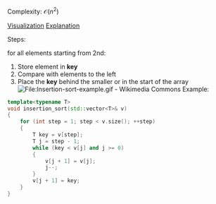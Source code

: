 
Complexity: $\mathcal{O}(n^2)$

[Visualization](https://visualgo.net/en/sorting)
[Explanation](https://www.geeksforgeeks.org/heap-sort/)

Steps:

for all elements starting from 2nd:
1) Store element in **key**
2) Compare with elements to the left
3) Place the **key** behind the smaller or in the start of the array
![File:Insertion-sort-example.gif - Wikimedia Commons](https://upload.wikimedia.org/wikipedia/commons/9/9c/Insertion-sort-example.gif)
Example:
```cpp
template<typename T>  
void insertion_sort(std::vector<T>& v)  
{  
    for (int step = 1; step < v.size(); ++step)  
    {  
        T key = v[step];  
        T j = step - 1;  
        while (key < v[j] and j >= 0)  
        {  
            v[j + 1] = v[j];  
            j--;  
        }  
        v[j + 1] = key;  
    }  
}
```